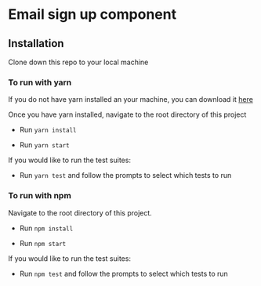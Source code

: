 # Email sign up component

## Installation
Clone down this repo to your local machine

### To run with yarn
If you do not have yarn installed an your machine, you can download it [here](https://yarnpkg.com/lang/en/docs/install/#mac-stable)

Once you have yarn installed, navigate to the root directory of this project

- Run `yarn install`

- Run `yarn start`

If you would like to run the test suites:

- Run `yarn test` and follow the prompts to select which tests to run


### To run with npm
Navigate to the root directory of this project.

- Run `npm install`

- Run `npm start`

If you would like to run the test suites:

- Run `npm test` and follow the prompts to select which tests to run
